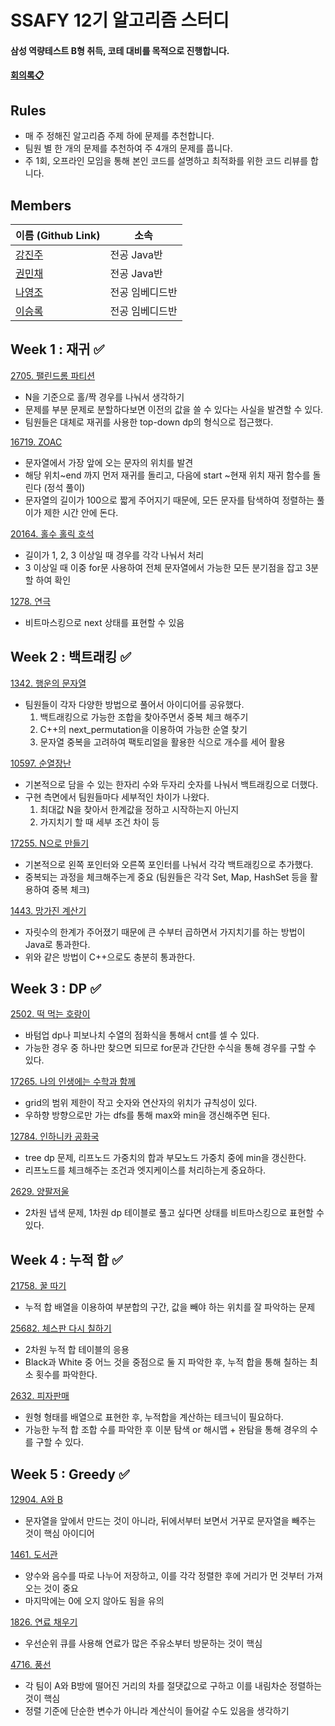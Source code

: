 # SSAFY 12기 알고리즘 스터디
#### 삼성 역량테스트 B형 취득, 코테 대비를 목적으로 진행합니다.
#### [회의록📋](https://docs.google.com/document/d/1EjaM0CXsTt4PHvZbOxp-2EXrSIyDbMyl6VO1BHClmkc/edit?usp=sharing)

## Rules
- 매 주 정해진 알고리즘 주제 하에 문제를 추천합니다.
- 팀원 별 한 개의 문제를 추천하여 주 4개의 문제를 풉니다.
- 주 1회, 오프라인 모임을 통해 본인 코드를 설명하고 최적화를 위한 코드 리뷰를 합니다.

## Members

| 이름 (Github Link) | 소속 |
|------------------|------|
| [강진주](https://github.com/Pearl-K) | 전공 Java반 |
| [권민채](https://github.com/MinchaeKwon) | 전공 Java반 |
| [나영조](https://github.com/Taebee00) | 전공 임베디드반 |
| [이승록](https://github.com/SeokguKim) | 전공 임베디드반 |




## Week 1 : 재귀 ✅
[2705. 팰린드롬 파티션](https://www.acmicpc.net/problem/2705)
- N을 기준으로 홀/짝 경우를 나눠서 생각하기
- 문제를 부분 문제로 분할하다보면 이전의 값을 쓸 수 있다는 사실을 발견할 수 있다.
- 팀원들은 대체로 재귀를 사용한 top-down dp의 형식으로 접근했다. 


[16719. ZOAC](https://www.acmicpc.net/problem/16719)
- 문자열에서 가장 앞에 오는 문자의 위치를 발견
- 해당 위치~end 까지 먼저 재귀를 돌리고, 다음에 start ~현재 위치 재귀 함수를 돌린다 (정석 풀이)
- 문자열의 길이가 100으로 짧게 주어지기 때문에, 모든 문자를 탐색하여 정렬하는 풀이가 제한 시간 안에 돈다.


[20164. 홀수 홀릭 호석](https://www.acmicpc.net/problem/20164)
- 길이가 1, 2, 3 이상일 때 경우를 각각 나눠서 처리
- 3 이상일 때 이중 for문 사용하여 전체 문자열에서 가능한 모든 분기점을 잡고 3분할 하여 확인


[1278. 연극](https://www.acmicpc.net/problem/1278)
- 비트마스킹으로 next 상태를 표현할 수 있음


## Week 2 : 백트래킹 ✅
[1342. 행운의 문자열](https://www.acmicpc.net/problem/1342)
 - 팀원들이 각자 다양한 방법으로 풀어서 아이디어를 공유했다.
   1. 백트래킹으로 가능한 조합을 찾아주면서 중복 체크 해주기
   2. C++의 next_permutation을 이용하여 가능한 순열 찾기
   3. 문자열 중복을 고려하여 팩토리얼을 활용한 식으로 개수를 세어 활용


[10597. 순열장난](https://www.acmicpc.net/problem/10597)
 - 기본적으로 담을 수 있는 한자리 수와 두자리 숫자를 나눠서 백트래킹으로 더했다.
 - 구현 측면에서 팀원들마다 세부적인 차이가 나왔다.
    1. 최대값 N을 찾아서 한계값을 정하고 시작하는지 아닌지
    2. 가지치기 할 때 세부 조건 차이 등


[17255. N으로 만들기](https://www.acmicpc.net/problem/17255)
 - 기본적으로 왼쪽 포인터와 오른쪽 포인터를 나눠서 각각 백트래킹으로 추가했다.
 - 중복되는 과정을 체크해주는게 중요 (팀원들은 각각 Set, Map, HashSet 등을 활용하여 중복 체크)


[1443. 망가진 계산기](https://www.acmicpc.net/problem/1443)
 - 자릿수의 한계가 주어졌기 때문에 큰 수부터 곱하면서 가지치기를 하는 방법이 Java로 통과한다.
 - 위와 같은 방법이 C++으로도 충분히 통과한다.


## Week 3 : DP ✅
[2502. 떡 먹는 호랑이](https://www.acmicpc.net/problem/2502)
 - 바텀업 dp나 피보나치 수열의 점화식을 통해서 cnt를 셀 수 있다.
 - 가능한 경우 중 하나만 찾으면 되므로 for문과 간단한 수식을 통해 경우를 구할 수 있다.


[17265. 나의 인생에는 수학과 함께](https://www.acmicpc.net/problem/17265)
 - grid의 범위 제한이 작고 숫자와 연산자의 위치가 규칙성이 있다.
 - 우하향 방향으로만 가는 dfs를 통해 max와 min을 갱신해주면 된다.


[12784. 인하니카 공화국](https://www.acmicpc.net/problem/12784)
 - tree dp 문제, 리프노드 가중치의 합과 부모노드 가중치 중에 min을 갱신한다.
 - 리프노드를 체크해주는 조건과 엣지케이스를 처리하는게 중요하다.

[2629. 양팔저울](https://www.acmicpc.net/problem/2629)
- 2차원 냅색 문제, 1차원 dp 테이블로 풀고 싶다면 상태를 비트마스킹으로 표현할 수 있다.


## Week 4 : 누적 합 ✅
[21758. 꿀 따기](https://www.acmicpc.net/problem/21758)
 - 누적 합 배열을 이용하여 부분합의 구간, 값을 빼야 하는 위치를 잘 파악하는 문제


[25682. 체스판 다시 칠하기](https://www.acmicpc.net/problem/25682)
 - 2차원 누적 합 테이블의 응용
 - Black과 White 중 어느 것을 중점으로 둘 지 파악한 후, 누적 합을 통해 칠하는 최소 횟수를 파악한다.

[2632. 피자판매](https://www.acmicpc.net/problem/2632)
 - 원형 형태를 배열으로 표현한 후, 누적합을 계산하는 테크닉이 필요하다.
 - 가능한 누적 합 조합 수를 파악한 후 이분 탐색 or 해시맵 + 완탐을 통해 경우의 수를 구할 수 있다.


## Week 5 : Greedy ✅
 [12904. A와 B](https://www.acmicpc.net/problem/12904)
  - 문자열을 앞에서 만드는 것이 아니라, 뒤에서부터 보면서 거꾸로 문자열을 빼주는 것이 핵심 아이디어

 [1461. 도서관](https://www.acmicpc.net/problem/1461)
  - 양수와 음수를 따로 나누어 저장하고, 이를 각각 정렬한 후에 거리가 먼 것부터 가져오는 것이 중요
  - 마지막에는 0에 오지 않아도 됨을 유의


 [1826. 연료 채우기](https://www.acmicpc.net/problem/1826)
  - 우선순위 큐를 사용해 연료가 많은 주유소부터 방문하는 것이 핵심

 
 [4716. 풍선](https://www.acmicpc.net/problem/4716)
  - 각 팀이 A와 B방에 떨어진 거리의 차를 절댓값으로 구하고 이를 내림차순 정렬하는 것이 핵심
  - 정렬 기준에 단순한 변수가 아니라 계산식이 들어갈 수도 있음을 생각하기


